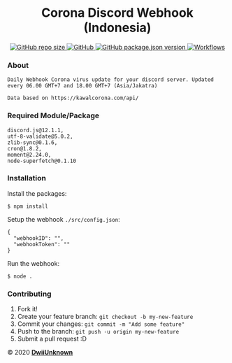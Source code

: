 <h1 align="center">Corona Discord Webhook (Indonesia)</h1>
<p align="center">
  <a href="#">
    <img alt="GitHub repo size" src="https://img.shields.io/github/repo-size/ItzMeDwii/corona-discord-webhook.svg">
  </a>
  <a href='https://github.com/ItzMeDwii/corona-discord-webhook/blob/master/LICENSE.md'>
    <img alt="GitHub" src="https://img.shields.io/github/license/ItzMeDwii/corona-discord-webhook.svg">
  </a>
  <a href='https://github.com/ItzMeDwii/corona-discord-webhook/blob/master/package.json'>
    <img alt="GitHub package.json version" src="https://img.shields.io/github/package-json/v/ItzMeDwii/corona-discord-webhook.svg">
  </a>
  <a href='https://github.com/ItzMeDwii/corona-discord-webhook/workflows/'>
    <img alt="Workflows" src="https://github.com/ItzMeDwii/corona-discord-webhook/workflows/Node.js%20CI/badge.svg">
  </a>
</p>

### About
```
Daily Webhook Corona virus update for your discord server. Updated every 06.00 GMT+7 and 18.00 GMT+7 (Asia/Jakatra)

Data based on https://kawalcorona.com/api/
```
### Required Module/Package
```
discord.js@12.1.1,
utf-8-validate@5.0.2,
zlib-sync@0.1.6,
cron@1.8.2,
moment@2.24.0,
node-superfetch@0.1.10
```

### Installation
Install the packages:
```
$ npm install
```
Setup the webhook `./src/config.json`:
```
{
  "webhookID": "",
  "webhookToken": ""
}
```
Run the webhook:
```
$ node .
```

### Contributing

1.  Fork it!
2.  Create your feature branch: `git checkout -b my-new-feature`
3.  Commit your changes: `git commit -m "Add some feature"`
4.  Push to the branch: `git push -u origin my-new-feature`
5.  Submit a pull request :D



©️ 2020 **[DwiiUnknown](https://corona.dwii.me/)**
